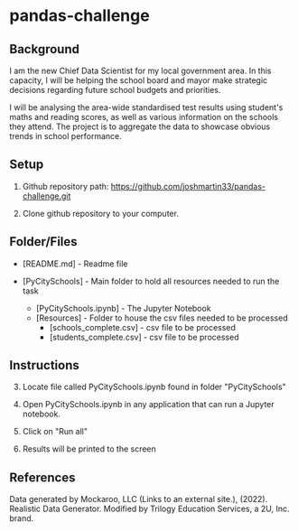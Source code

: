 # pandas-challenge

## Background

I am the new Chief Data Scientist for my local government area. 
In this capacity, I will be helping the school board and mayor make strategic decisions regarding future school budgets and priorities.

I will be analysing the area-wide standardised test results using student's maths and reading scores, as well as various information on the schools they attend.
The project is to aggregate the data to showcase obvious trends in school performance.

## Setup

1. Github repository path: https://github.com/joshmartin33/pandas-challenge.git

2.  Clone github repository to your computer.


## Folder/Files

* [README.md] - Readme file

* [PyCitySchools] - Main folder to hold all resources needed to run the task
    -   [PyCitySchools.ipynb] - The Jupyter Notebook
    -   [Resources] - Folder to house the csv files needed to be processed
        *   [schools_complete.csv] - csv file to be processed
        *   [students_complete.csv] - csv file to be processed

## Instructions

3. Locate file called PyCitySchools.ipynb found in folder "PyCitySchools"

4. Open PyCitySchools.ipynb in any application that can run a Jupyter notebook.

5. Click on "Run all" 

6. Results will be printed to the screen

## References

Data generated by Mockaroo, LLC (Links to an external site.), (2022). Realistic Data Generator. Modified by Trilogy Education Services, a 2U, Inc. brand.